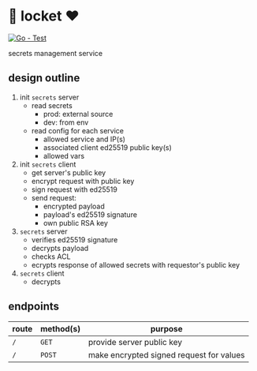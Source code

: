 # 🔐 locket ❤️

[![Go - Test](https://github.com/grackleclub/locket/actions/workflows/go.yml/badge.svg)](https://github.com/grackleclub/locket/actions/workflows/go.yml)

secrets management service

## design outline
1. init `secrets` server
    - read secrets
        - prod: external source
        - dev: from env
    - read config for each service
        - allowed service and IP(s)
        - associated client ed25519 public key(s)
        - allowed vars
3. init `secrets` client
    - get server's public key
    - encrypt request with public key
    - sign request with ed25519
    - send request:
        - encrypted payload
        - payload's ed25519 signature
        - own public RSA key
4. `secrets` server
    - verifies ed25519 signature
    - decrypts payload
    - checks ACL
    - ecrypts response of allowed secrets with requestor's public key
5. `secrets` client
    - decrypts

 

## endpoints
route | method(s) | purpose
--- | --- | ---
`/` | `GET` | provide server public key
`/` | `POST` | make encrypted signed request for values
